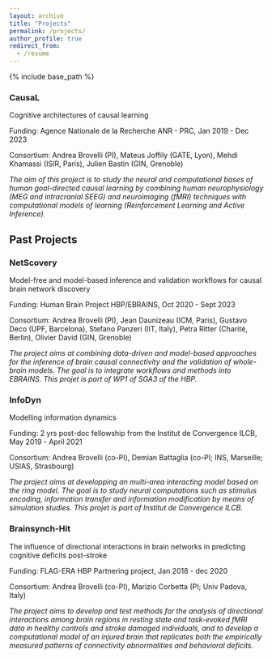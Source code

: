```yaml
---
layout: archive
title: "Projects"
permalink: /projects/
author_profile: true
redirect_from:
  - /resume
---
```


{% include base_path %}

### CausaL

Cognitive architectures of causal learning

Funding: Agence Nationale de la Recherche ANR - PRC, Jan 2019 - Dec 2023

Consortium: Andrea Brovelli (PI), Mateus Joffily (GATE, Lyon), Mehdi Khamassi (ISIR, Paris), Julien Bastin (GIN, Grenoble)

_The aim of this project is to study the neural and computational bases of human goal-directed causal learning by combining human neurophysiology (MEG and intracranial SEEG) and neuroimaging (fMRI) techniques with computational models of learning (Reinforcement Learning and Active Inference)._

## Past Projects

### NetScovery

Model-free and model-based inference and validation workflows for causal brain network discovery

Funding: Human Brain Project HBP/EBRAINS, Oct 2020 - Sept 2023

Consortium: Andrea Brovelli (PI), Jean Daunizeau (ICM, Paris), Gustavo Deco (UPF, Barcelona), Stefano Panzeri (IIT, Italy), Petra Ritter (Charité, Berlin), Olivier David (GIN, Grenoble)

_The project aims at combining data-driven and model-based approaches for the inference of brain causal connectivity and the validation of whole-brain models. The goal is to integrate workflows and methods into EBRAINS. This projet is part of WP1 of SGA3 of the HBP._

### InfoDyn

Modelling information dynamics

Funding: 2 yrs post-doc fellowship from the Institut de Convergence ILCB, May 2019 - April 2021

Consortium: Andrea Brovelli (co-PI), Demian Battaglia (co-PI; INS, Marseille; USIAS, Strasbourg)

_The project aims at developping an multi-area interacting model based on the ring model. The goal is to study neural computations such as stimulus encoding, information transfer and information modification by means of simulation studies. This projet is part of Institut de Convergence ILCB._

### Brainsynch-Hit

The influence of directional interactions in brain networks in predicting cognitive deficits post-stroke

Funding: FLAG-ERA HBP Partnering project, Jan 2018 - dec 2020

Consortium: Andrea Brovelli (co-PI), Marizio Corbetta (PI; Univ Padova, Italy)

_The project aims to develop and test methods for the analysis of directional interactions among brain regions in resting state and task-evoked fMRI data in healthy controls and stroke damaged individuals, and to develop a computational model of an injured brain that replicates both the empirically measured patterns of connectivity abnormalities and behavioral deficits._

